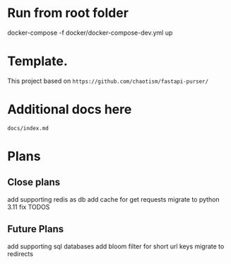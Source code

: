 # Run from root folder
docker-compose  -f docker/docker-compose-dev.yml up

# Template.
This project based on `https://github.com/chaotism/fastapi-purser/`

# Additional docs here
`docs/index.md`

# Plans
## Close plans
add supporting redis as db
add cache for get requests
migrate to python 3.11
fix TODOS

## Future Plans
add supporting sql databases
add bloom filter for short url keys
migrate to redirects
